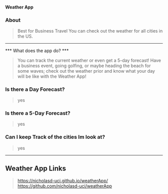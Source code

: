 #### Weather App

### About
>Best for Business Travel
>You can check out the weather for all cities in the US.
____________________________________________________
*** What does the app do? ***
>You can track the current weather or even get a 5-day forecast! Have a business event, going golfing, or maybe heading the beach for some waves; check out the weather prior and know what your day will be like with the Weather App! 

### Is there a Day Forecast?
>yes

### Is there a 5-Day Forecast?
>yes

### Can I keep Track of the cities Im look at?
>yes

____________________________________________________
## Weather App Links
>https://nicholasd-uci.github.io/weatherApp/
>https://github.com/nicholasd-uci/weatherApp